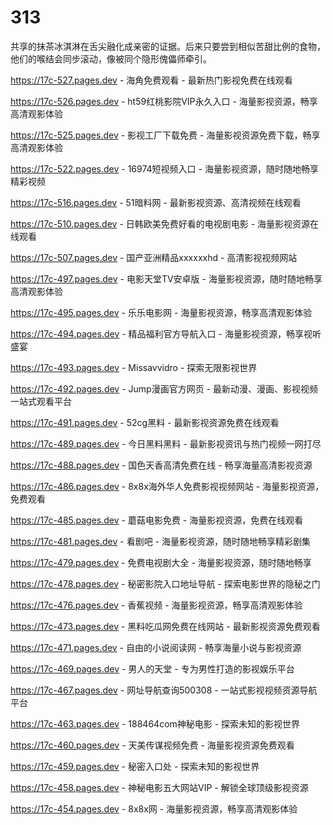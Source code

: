 # 313
共享的抹茶冰淇淋在舌尖融化成亲密的证据。后来只要尝到相似苦甜比例的食物，他们的喉结会同步滚动，像被同个隐形傀儡师牵引。

https://17c-527.pages.dev - 海角免费观看 - 最新热门影视免费在线观看

https://17c-526.pages.dev - ht59红桃影院VIP永久入口 - 海量影视资源，畅享高清观影体验

https://17c-525.pages.dev - 影视工厂下载免费 - 海量影视资源免费下载，畅享高清观影体验

https://17c-522.pages.dev - 16974短视频入口 - 海量影视资源，随时随地畅享精彩视频

https://17c-516.pages.dev - 51暗料网 - 最新影视资源、高清视频在线观看

https://17c-510.pages.dev - 日韩欧美免费好看的电视剧电影 - 海量影视资源在线观看

https://17c-507.pages.dev - 国产亚洲精品xxxxxxhd - 高清影视视频网站

https://17c-497.pages.dev - 电影天堂TV安卓版 - 海量影视资源，随时随地畅享高清观影体验

https://17c-495.pages.dev - 乐乐电影网 - 海量影视资源，畅享高清观影体验

https://17c-494.pages.dev - 精品福利官方导航入口 - 海量影视资源，畅享视听盛宴

https://17c-493.pages.dev - Missavvidro - 探索无限影视世界

https://17c-492.pages.dev - Jump漫画官方网页 - 最新动漫、漫画、影视视频一站式观看平台

https://17c-491.pages.dev - 52cg黑料 - 最新影视资源免费在线观看

https://17c-489.pages.dev - 今日黑料黑料 - 最新影视资讯与热门视频一网打尽

https://17c-488.pages.dev - 国色天香高清免费在线 - 畅享海量高清影视资源

https://17c-486.pages.dev - 8x8x海外华人免费影视视频网站 - 海量影视资源，免费观看

https://17c-485.pages.dev - 蘑菇电影免费 - 海量影视资源，免费在线观看

https://17c-481.pages.dev - 看剧吧 - 海量影视资源，随时随地畅享精彩剧集

https://17c-479.pages.dev - 免费电视剧大全 - 海量影视资源，随时随地畅享

https://17c-478.pages.dev - 秘密影院入口地址导航 - 探索电影世界的隐秘之门

https://17c-476.pages.dev - 香蕉视频 - 海量影视资源，畅享高清观影体验

https://17c-473.pages.dev - 黑料吃瓜网免费在线网站 - 最新影视资源免费观看

https://17c-471.pages.dev - 自由的小说阅读网 - 畅享海量小说与影视资源

https://17c-469.pages.dev - 男人的天堂 - 专为男性打造的影视娱乐平台

https://17c-467.pages.dev - 网址导航查询500308 - 一站式影视视频资源导航平台

https://17c-463.pages.dev - 188464com神秘电影 - 探索未知的影视世界

https://17c-460.pages.dev - 天美传谋视频免费 - 海量影视资源免费观看

https://17c-459.pages.dev - 秘密入口处 - 探索未知的影视世界

https://17c-458.pages.dev - 神秘电影五大网站VIP - 解锁全球顶级影视资源

https://17c-454.pages.dev - 8x8x网 - 海量影视资源，畅享高清观影体验

